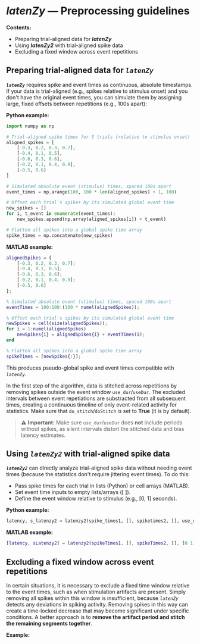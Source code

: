 # *latenZy* — Preprocessing guidelines 
**Contents:** 
- Preparing trial-aligned data for ***latenZy***
- Using ***latenZy2*** with trial-aligned spike data
- Excluding a fixed window across event repetitions

## Preparing trial-aligned data for ***`latenZy`***
***`latenZy`*** requires spike and event times as continuous, absolute timestamps. If your data is trial-aligned (e.g., spikes relative to stimulus onset) and you don't have the original event times, you can simulate them by assigning large, fixed offsets between repetitions (e.g., 100s apart):

**Python example:**
```python
import numpy as np

# Trial-aligned spike times for 5 trials (relative to stimulus onset)
aligned_spikes = [
    [-0.3, 0.2, 0.3, 0.7],
    [-0.4, 0.1, 0.5],
    [-0.6, 0.3, 0.6],
    [-0.2, 0.1, 0.4, 0.9],
    [-0.5, 0.6]
]

# Simulated absolute event (stimulus) times, spaced 100s apart
event_times = np.arange(100, 100 * len(aligned_spikes) + 1, 100)

# Offset each trial's spikes by its simulated global event time
new_spikes = []
for i, t_event in enumerate(event_times):
    new_spikes.append(np.array(aligned_spikes[i]) + t_event)

# Flatten all spikes into a global spike time array
spike_times = np.concatenate(new_spikes)
```

**MATLAB example:**
```matlab
alignedSpikes = {
    [-0.3, 0.2, 0.3, 0.7];
    [-0.4, 0.1, 0.5];
    [-0.6, 0.3, 0.6];
    [-0.2, 0.1, 0.4, 0.9];
    [-0.5, 0.6]
};

% Simulated absolute event (stimulus) times, spaced 100s apart
eventTimes = 100:100:(100 * numel(alignedSpikes));

% Offset each trial's spikes by its simulated global event time
newSpikes = cell(size(alignedSpikes));
for i = 1:numel(alignedSpikes)
    newSpikes{i} = alignedSpikes{i} + eventTimes(i);
end

% Flatten all spikes into a global spike time array
spikeTimes = [newSpikes{:}];
```

This produces pseudo-global spike and event times compatible with *`latenZy`*. 

In the first step of the algorithm, data is stitched across repetitions by removing spikes outside the event window `use_dur`/`useDur`. The excluded intervals between event repetiations are substracted from all subsequent times, creating a continuous timeline of only event-related activity for statistics. Make sure that `do_stitch`/`doStitch` is set to **True** (it is by default).
> ⚠️ **Important:** Make sure `use_dur`/`useDur` does **not** include periods without spikes, as silent intervals distort the stitched data and bias latency estimates.


## Using ***`latenZy2`*** with trial-aligned spike data
***`latenZy2`*** can directly analyze trial-aligned spike data without needing event times (because the statistics don't require jittering event times).
To do this:
- Pass spike times for each trial in lists (Python) or cell arrays (MATLAB).
- Set event time inputs to empty lists/arrays ([ ]).
- Define the event window relative to stimulus (e.g., [0, 1] seconds).

**Python example:**
```python
latency, s_latenzy2 = latenzy2(spike_times1, [], spiketimes2, [], use_dur=[0, 1])
```

**MATLAB example:**
```matlab
[latency, sLatenzy2] = latenzy2(spikeTimes1, [], spikeTimes2, [], [0 1]);
```

## Excluding a fixed window across event repetitions
In certain situations, it is necessary to exclude a fixed time window relative to the event times, such as when stimulation artifacts are present. Simply removing all spikes within this window is insufficient, because  *`latenZy`* detects any deviations in spiking activity. Removing spikes in this way can create a time-locked decrease that may become significant under specific conditions. A better approach is to **remove the artifact period and stitch the remaining segments together**.

**Example:**




